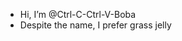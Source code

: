 - Hi, I’m @Ctrl-C-Ctrl-V-Boba
- Despite the name, I prefer grass jelly

<!---
Ctrl-C-Ctrl-V-Boba/Ctrl-C-Ctrl-V-Boba is a ✨ special ✨ repository because its `README.md` (this file) appears on your GitHub profile.
You can click the Preview link to take a look at your changes.
--->
